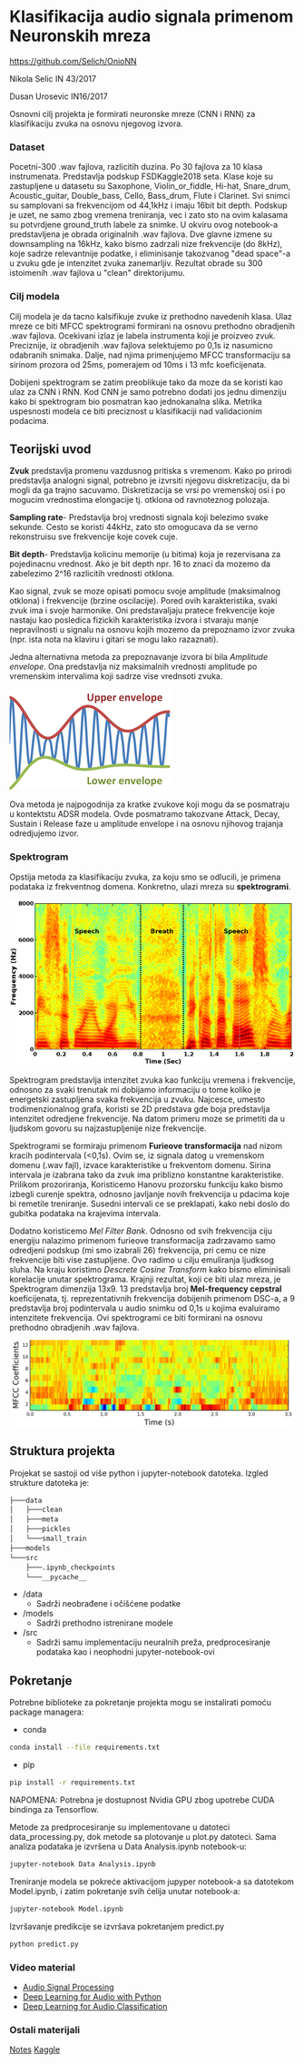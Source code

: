 # Klasifikacija audio signala primenom Neuronskih mreza
https://github.com/Selich/OnioNN

Nikola Selic IN 43/2017

Dusan Urosevic IN16/2017

Osnovni cilj projekta je formirati neuronske mreze (CNN i RNN) za klasifikaciju zvuka na osnovu njegovog izvora. 

### Dataset
Pocetni-300 .wav fajlova, razlicitih duzina. Po 30 fajlova za 10 klasa instrumenata. Predstavlja podskup FSDKaggle2018 seta. Klase koje su zastupljene u datasetu su Saxophone, Violin_or_fiddle, Hi-hat, Snare_drum, Acoustic_guitar, Double_bass, Cello, Bass_drum, Flute i Clarinet. Svi snimci su samplovani sa frekvencijom od 44,1kHz i imaju 16bit bit depth. Podskup je uzet, ne samo zbog vremena treniranja, vec i zato sto na ovim kalasama su potvrdjene ground_truth labele za snimke. U okviru ovog notebook-a predstavljena je obrada originalnih .wav fajlova. Dve glavne izmene su downsampling na 16kHz, kako bismo zadrzali nize frekvencije (do 8kHz), koje sadrze relevantnije podatke, i eliminisanje takozvanog "dead space"-a u zvuku gde je intenzitet zvuka zanemarljiv. Rezultat obrade su 300 istoimenih .wav fajlova u "clean" direktorijumu.

### Cilj modela 
Cilj modela je da tacno kalsifikuje zvuke iz prethodno navedenih klasa. Ulaz mreze ce biti MFCC spektrogrami formirani na osnovu prethodno obradjenih .wav fajlova. Ocekivani izlaz je labela instrumenta koji je proizveo zvuk. Preciznije, iz obradjenih .wav fajlova selektujemo po 0,1s iz nasumicno odabranih snimaka. Dalje, nad njima primenjujemo MFCC transformaciju sa sirinom prozora od 25ms, pomerajem od 10ms i 13 mfc koeficijenata. 

Dobijeni spektrogram se zatim preoblikuje tako da moze da se koristi kao ulaz za CNN i RNN. Kod CNN je samo potrebno dodati jos jednu dimenziju kako bi  spektrogram bio posmatran kao jednokanalna slika. Metrika uspesnosti modela ce biti preciznost u klasifikaciji nad validacionim podacima.

##  Teorijski uvod
**Zvuk** predstavlja promenu vazdusnog pritiska s vremenom. Kako po prirodi predstavlja analogni signal, potrebno je izvrsiti njegovu diskretizaciju, da bi mogli da ga trajno sacuvamo. Diskretizacija se vrsi po vremenskoj osi i po mogucim vrednostima elongacije tj. otklona od ravnoteznog polozaja.

**Sampling rate**- Predstavlja broj vrednosti signala koji belezimo svake sekunde. Cesto se koristi 44kHz, zato sto omogucava da se verno rekonstruisu sve frekvencije koje covek cuje.

**Bit depth**- Predstavlja kolicinu memorije (u bitima) koja je rezervisana za pojedinacnu vrednost. Ako je bit depth npr. 16 to znaci da mozemo da zabelezimo 2^16 razlicitih vrednosti otklona.

Kao signal, zvuk se moze opisati pomocu svoje amplitude (maksimalnog otklona) i frekvencije (brzine oscilacije). Pored ovih karakteristika, svaki zvuk ima i svoje harmonike. Oni predstavaljaju pratece frekvencije koje nastaju kao posledica fizickih karakteristika izvora i stvaraju manje nepravilnosti u signalu na osnovu kojih mozemo da prepoznamo izvor zvuka (npr. ista nota na klaviru i gitari se mogu lako razaznati).  

Jedna alternativna metoda za prepoznavanje izvora bi bila *Amplitude envelope*. Ona predstavlja niz maksimalnih vrednosti amplitude po vremenskim intervalima koji sadrze vise vrednsoti zvuka. 

![envelope_placeholder](./src/envelope.png)

Ova metoda je najpogodnija za kratke zvukove koji mogu da se posmatraju u kontektstu ADSR modela. Ovde posmatramo takozvane Attack, Decay, Sustain i Release faze u amplitude envelope i na osnovu njihovog trajanja odredjujemo izvor.

### Spektrogram
Opstija metoda za klasifikaciju zvuka, za koju smo se odlucili, je primena podataka iz frekventnog domena. Konkretno, ulazi  mreza su **spektrogrami**. 

![spec_placeholder](./src/spectrogram.png)

Spektrogram predstavlja intenzitet zvuka kao funkciju vremena i frekvencije, odnosno za svaki trenutak mi dobijamo informaciju o tome koliko je energetski zastupljena svaka frekvencija u zvuku. Najcesce, umesto trodimenzionalnog grafa, koristi se 2D predstava gde boja predstavlja intenzitet odredjene frekvencije. Na datom primeru moze se primetiti da u ljudskom govoru su najzastupljenije nize frekvencije.

Spektrogrami se formiraju primenom **Furieove transformacija** nad nizom kracih podintervala (<0,1s). Ovim se, iz signala datog u vremenskom domenu (.wav fajl), izvace karakteristike u frekventom domenu. Sirina intervala je izabrana tako da zvuk ima priblizno konstantne karakteristike. Prilikom prozoriranja, Koristicemo Hanovu prozorsku funkciju kako bismo izbegli curenje spektra, odnosno javljanje novih frekvencija u pdacima koje bi remetile treniranje. Susedni intervali ce se preklapati, kako nebi doslo do gubitka podataka na krajevima intervala. 

Dodatno koristicemo *Mel Filter Bank*. Odnosno od svih frekvencija ciju energiju nalazimo primenom furieove transformacija zadrzavamo samo odredjeni podskup (mi smo izabrali 26) frekvencija, pri cemu ce nize frekvencije biti vise zastupljene. Ovo radimo u cilju emuliranja ljudksog sluha. Na kraju koristimo *Descrete Cosine Transform* kako bismo eliminisali korelacije unutar spektrograma. Krajnji rezultat, koji ce biti ulaz mreza, je Spektrogram dimenzija 13x9. 13 predstavlja broj **Mel-frequency cepstral** koeficijenata, tj. reprezentativnih frekvencija dobijenih primenom DSC-a, a 9 predstavlja broj podintervala u audio snimku od 0,1s u kojima evaluiramo intenzitete frekvencija. Ovi spektrogrami ce biti formirani na osnovu prethodno obradjenih .wav fajlova. 

![mfcc_placeholder](./src/mfcc.jpeg)

## Struktura projekta

Projekat se sastoji od više python i jupyter-notebook datoteka. Izgled strukture datoteka je:

```bash
├───data
│   ├───clean
│   ├───meta
│   ├───pickles
│   └───small_train
├───models
└───src
    ├───.ipynb_checkpoints
    └───__pycache__
```

- /data
    - Sadrži neobrađene i očišćene podatke
- /models
    - Sadrži prethodno istrenirane modele
- /src
    - Sadrži samu implementaciju neuralnih preža, predprocesiranje podataka kao i neophodni jupyter-notebook-ovi

## Pokretanje

Potrebne biblioteke za pokretanje projekta mogu se instalirati pomoću package managera:
- conda
```bash
conda install --file requirements.txt
```

- pip
```bash
pip install -r requirements.txt
```

NAPOMENA: Potrebna je dostupnost Nvidia GPU zbog upotrebe CUDA bindinga za Tensorflow.

Metode za predprocesiranje su implementovane u datoteci data_processing.py, dok metode sa plotovanje u plot.py datoteci. Sama analiza podataka je izvršena u Data Analysis.ipynb notebook-u:
```bash
jupyter-notebook Data Analysis.ipynb
```

Treniranje modela se pokreće aktivacijom jupyper notebook-a sa datotekom Model.ipynb, i zatim pokretanje svih ćelija unutar notebook-a:
```bash
jupyter-notebook Model.ipynb
```

Izvršavanje predikcije se izvršava pokretanjem predict.py
```bash
python predict.py
```

### Video material
- [Audio Signal Processing](https://www.youtube.com/playlist?list=PL-wATfeyAMNqIee7cH3q1bh4QJFAaeNv0)
- [Deep Learning for Audio with Python](https://www.youtube.com/watch?v=fMqL5vckiU0&list=PL-wATfeyAMNrtbkCNsLcpoAyBBRJZVlnf)
- [Deep Learning for Audio Classification](https://www.youtube.com/watch?v=Z7YM-HAz-IY&list=PLhA3b2k8R3t2Ng1WW_7MiXeh1pfQJQi_P)

### Ostali materijali

[Notes](https://docs.google.com/document/d/1TwMF-A1KDAO62_rVFWCpWVGNhkPmtN_4y_vy368_los/edit)
[Kaggle](https://www.kaggle.com/selich/ori-classification-of-sounds-using-cnn)

